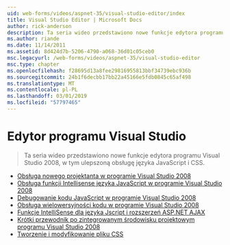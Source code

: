 ```yaml
---
uid: web-forms/videos/aspnet-35/visual-studio-editor/index
title: Visual Studio Editor | Microsoft Docs
author: rick-anderson
description: Ta seria wideo przedstawiono nowe funkcje edytora programu Visual Studio 2008, w tym ulepszoną obsługę języka JavaScript i CSS.
ms.author: riande
ms.date: 11/14/2011
ms.assetid: 8d424d7b-5206-4790-a068-36d01c05ceb0
msc.legacyurl: /web-forms/videos/aspnet-35/visual-studio-editor
msc.type: chapter
ms.openlocfilehash: f28695d13a8fee29816955813bbf34739ebc936b
ms.sourcegitcommit: 24b1f6decbb17bb22a45166e5fdb0845c65af498
ms.translationtype: MT
ms.contentlocale: pl-PL
ms.lasthandoff: 03/01/2019
ms.locfileid: "57797465"
---
```

<a name="visual-studio-editor"></a>Edytor programu Visual Studio
====================
> Ta seria wideo przedstawiono nowe funkcje edytora programu Visual Studio 2008, w tym ulepszoną obsługę języka JavaScript i CSS.


- [Obsługa nowego projektanta w programie Visual Studio 2008](new-designer-support-in-visual-studio-2008.md)
- [Obsługa funkcji Intellisense języka JavaScript w programie Visual Studio 2008](javascript-intellisense-support-in-visual-studio-2008.md)
- [Debugowanie kodu JavaScript w programie Visual Studio 2008](javascript-debugging-in-visual-studio-2008.md)
- [Obsługa wielowersyjności kodu w programie Visual Studio 2008](multi-targeting-support-in-visual-studio-2008.md)
- [Funkcje IntelliSense dla języka Jscript i rozszerzeń ASP.NET AJAX](intellisense-for-jscript-and-aspnet-ajax.md)
- [Krótki przewodnik po zintegrowanym środowisku projektowym programu Visual Studio 2008](quick-tour-of-the-visual-studio-2008-integrated-development-environment.md)
- [Tworzenie i modyfikowanie pliku CSS](creating-and-modifying-a-css-file.md)
